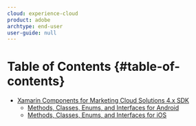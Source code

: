 ```yaml
---
cloud: experience-cloud
product: adobe
archtype: end-user
user-guide: null
---
```


# Table of Contents {#table-of-contents}

+ [Xamarin Components for Marketing Cloud Solutions 4.x SDK](get-started/get-started.md)
   + [Methods, Classes, Enums, and Interfaces for Android](get-started/c-android.md)
   + [Methods, Classes, Enums, and Interfaces for iOS](get-started/c-ios.md)
